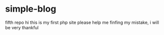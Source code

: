 # simple-blog
fifth repo
hi this is my first php site please help me finfing my mistake, i will be very thankful
